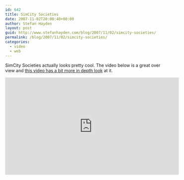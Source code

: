 ```yaml
---
id: 642
title: SimCity Societies
date: 2007-11-02T20:00:40+00:00
author: Stefan Hayden
layout: post
guid: http://www.stefanhayden.com/blog/2007/11/02/simcity-societies/
permalink: /blog/2007/11/02/simcity-societies/
categories:
  - video
  - web
---
```

SimCity Societies actually looks pretty cool. The video below is a great over view and <a href="http://www.youtube.com/watch?v=0lvss1PqrGU">this video has a bit more in depth look</a> at it.
<iframe width="560" height="315" src="http://www.youtube.com/embed/jqfhU65WuvM&rel=1&border=0" title="YouTube video player" frameborder="0" allow="accelerometer; autoplay; clipboard-write; encrypted-media; gyroscope; picture-in-picture" allowfullscreen></iframe>